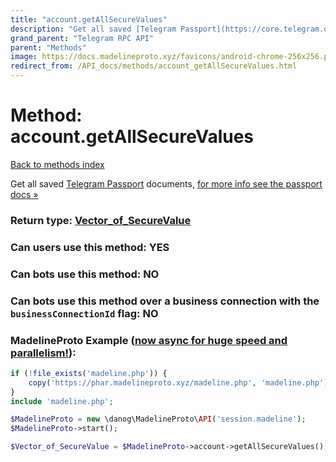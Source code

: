 ```yaml
---
title: "account.getAllSecureValues"
description: "Get all saved [Telegram Passport](https://core.telegram.org/passport) documents, [for more info see the passport docs »](https://core.telegram.org/passport/encryption#encryption)"
grand_parent: "Telegram RPC API"
parent: "Methods"
image: https://docs.madelineproto.xyz/favicons/android-chrome-256x256.png
redirect_from: /API_docs/methods/account_getAllSecureValues.html
---
```

# Method: account.getAllSecureValues
[Back to methods index](index.html)



Get all saved [Telegram Passport](https://core.telegram.org/passport) documents, [for more info see the passport docs »](https://core.telegram.org/passport/encryption#encryption)



### Return type: [Vector\_of\_SecureValue](/API_docs/types/SecureValue.html)

### Can users use this method: **YES**


### Can bots use this method: **NO**


### Can bots use this method over a business connection with the `businessConnectionId` flag: **NO**


### MadelineProto Example ([now async for huge speed and parallelism!](https://docs.madelineproto.xyz/docs/ASYNC.html)):


```php
if (!file_exists('madeline.php')) {
    copy('https://phar.madelineproto.xyz/madeline.php', 'madeline.php');
}
include 'madeline.php';

$MadelineProto = new \danog\MadelineProto\API('session.madeline');
$MadelineProto->start();

$Vector_of_SecureValue = $MadelineProto->account->getAllSecureValues();
```

